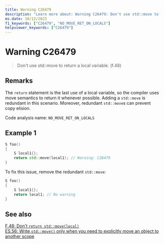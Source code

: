 ```yaml
---
title: Warning C26479
description: "Learn more about: Warning C26479: Don't use std::move to return a local variable. (f.48)"
ms.date: 10/12/2023
f1_keywords: ["C26479", "NO_MOVE_RET_ON_LOCALS"]
helpviewer_keywords: ["C26479"]
---
```

# Warning C26479

> Don't use std::move to return a local variable. (f.48)

## Remarks

The `return` statement is the last use of a local variable, so the compiler uses move semantics to return it whenever possible.
Adding a `std::move` is redundant in this scenario. Moreover, redundant `std::move`s can prevent copy elision.

Code analysis name: `NO_MOVE_RET_ON_LOCALS`

## Example 1

```cpp
S foo()
{
    S local1{};
    return std::move(local1); // Warning: C26479
}
```

To fix this issue, remove the redundant `std::move`:

```cpp
S foo()
{
    S local1{};
    return local1; // No warning
}
```

## See also

[F.48: Don't `return std::move(local)`](https://isocpp.github.io/CppCoreGuidelines/CppCoreGuidelines#Rf-return-move-local)\
[ES.56: Write `std::move()` only when you need to explicitly move an object to another scope](https://isocpp.github.io/CppCoreGuidelines/CppCoreGuidelines#Res-move)
